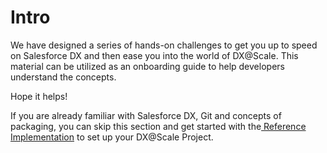 # Intro

We have designed a series of hands-on challenges to get you up to speed on Salesforce DX and then ease you into the world of DX@Scale. This material can be utilized as an onboarding guide to help developers understand the concepts.

Hope it helps!

If you are already familiar with Salesforce DX, Git and concepts of packaging, you can skip this section and get started with the[ Reference Implementation](broken-reference) to set up your DX@Scale Project.

